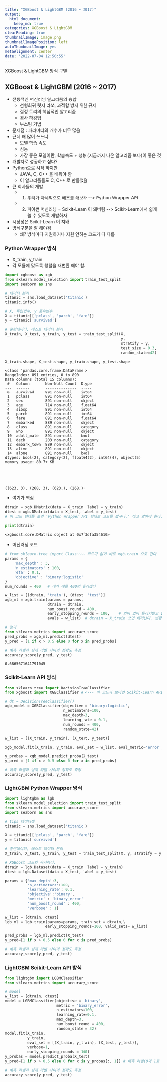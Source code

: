 ```yaml
---
title: "XGBoost & LightGBM (2016 ~ 2017)"
output:
  html_document:
    keep_md: true
categories: XGBoost & LightGBM
clearReading: true
thumbnailImage: image.png
thumbnailImagePosition: left
autoThumbnailImage: yes
metaAlignment: center
date: '2022-07-04 12:50:55'
---
```


XGBoost & LightGBM 방식 구별
<!-- excerpt -->

## XGBoost & LightGBM (2016 ~ 2017)
- 전통적인 머신러닝 알고리즘의 융합
  + 선형회귀 릿지 라쏘, 과적합 방지 위한 규제
  + 결정 트리의 핵심적인 알고리즘
  + 경사 하강법
  + 부스팅 기법
- 문제점 : 파라미터의 개수가 너무 많음
- 근데 왜 많이 쓰느냐
  + 모델 학습 속도
  + 성능
  + 가장 좋은 모델이란, 학습속도 + 성능 (지금까지 나온 알고리즘 보다)이 좋은 것
- 개발자로 성공하고 싶다?
- Python으로 시작 하지만
  + JAVA, C, C++ 을 배워야 함
  + 이 알고리즘들도 C, C++ 로 만들었음
- 큰 회사들의 개발
  + 1. 우리가 자체적으로 배포를 해보자 --> Python Wrapper API
  + 2. 파이썬 머신러닝 = Scikit-Learn 이 돼버림 --> Scikit-Learn에서 쉽게 쓸 수 있도록 개발하자
- 시장성은 Scikit-Learn 이 지배
- 방식구분을 잘 해야됨
  + 왜? 방식마다 지원하거나 지원 안하는 코드가 다 다름

### Python Wrapper 방식
- X_train, y_train
- 각 모듈에 맞도록 행렬을 재변환 해야 함.


```python
import xgboost as xgb 
from sklearn.model_selection import train_test_split
import seaborn as sns 

# 데이터 분리
titanic = sns.load_dataset('titanic')
titanic.info()

# X, 독립변수, y 종속변수
X = titanic[['pclass', 'parch', 'fare']]
y = titanic['survived']

# 훈련데이터, 테스트 데이터 분리
X_train, X_test, y_train, y_test = train_test_split(X, 
                                                    y, 
                                                    stratify = y, 
                                                    test_size = 0.3, 
                                                    random_state=42)

X_train.shape, X_test.shape, y_train.shape, y_test.shape
```

    <class 'pandas.core.frame.DataFrame'>
    RangeIndex: 891 entries, 0 to 890
    Data columns (total 15 columns):
     #   Column       Non-Null Count  Dtype   
    ---  ------       --------------  -----   
     0   survived     891 non-null    int64   
     1   pclass       891 non-null    int64   
     2   sex          891 non-null    object  
     3   age          714 non-null    float64 
     4   sibsp        891 non-null    int64   
     5   parch        891 non-null    int64   
     6   fare         891 non-null    float64 
     7   embarked     889 non-null    object  
     8   class        891 non-null    category
     9   who          891 non-null    object  
     10  adult_male   891 non-null    bool    
     11  deck         203 non-null    category
     12  embark_town  889 non-null    object  
     13  alive        891 non-null    object  
     14  alone        891 non-null    bool    
    dtypes: bool(2), category(2), float64(2), int64(4), object(5)
    memory usage: 80.7+ KB
    




    ((623, 3), (268, 3), (623,), (268,))



- 여기가 핵심


```python
dtrain = xgb.DMatrix(data = X_train, label = y_train)
dtest = xgb.DMatrix(data = X_test, label = y_test)
# 이 코드 형태를 보면 'Python Wrapper API 형태로 코드를 짰구나.' 하고 알아야 한다.

print(dtrain)
```

    <xgboost.core.DMatrix object at 0x7f3dfa354610>
    

- 머신러닝 코드


```python
# from sklearn.tree import Class~~~~ 코드가 없이 바로 xgb.train 으로 간다
params = {
    'max_depth' : 3,
    'n_estimators' : 100,
    'eta' : 0.1,
    'objective' : 'binary:logistic'
}
num_rounds = 400   # 내가 얘를 400번 돌리겠다

w_list = [(dtrain, 'train'), (dtest, 'test')]
xgb_ml = xgb.train(params = params, 
                   dtrain = dtrain, 
                   num_boost_round = 400,
                   early_stopping_rounds = 100,    # 의미 없이 돌리지말고 100번만 돌리겠다
                   evals = w_list)  # dtrain = X_train 쓰면 에러난다. 변환을 해줘야 됨
```


```python
# 평가
from sklearn.metrics import accuracy_score
pred_probs = xgb_ml.predict(dtest)
y_pred = [1 if x > 0.5 else 0 for x in pred_probs]

# 예측 라벨과 실제 라벨 사이의 정확도 측정
accuracy_score(y_pred, y_test)
```




    0.6865671641791045



### Scikit-Learn API 방식


```python
from sklearn.tree import DecisionTreeClassifier
from xgboost import XGBClassifier # <--- 이 코드가 보이면 Scikit-Learn API 방식을 사용했다

# dt = DecisionTreeClassifier()
xgb_model = XGBClassifier(objective = 'binary:logistic', 
                          n_estimators=100, 
                          max_depth=3, 
                          learning_rate = 0.1, 
                          num_rounds = 400,
                          random_state=42)

w_list = [(X_train, y_train), (X_test, y_test)]

xgb_model.fit(X_train, y_train, eval_set = w_list, eval_metric='error', verbose=True)

y_probas = xgb_model.predict_proba(X_test)
y_pred = [1 if x > 0.5 else 0 for x in pred_probs]

# 예측 라벨과 실제 라벨 사이의 정확도 측정
accuracy_score(y_pred, y_test)
```

### LightGBM Python Wrapper 방식


```python
import lightgbm as lgb 
from sklearn.model_selection import train_test_split 
from sklearn.metrics import accuracy_score
import seaborn as sns 

# tips 데이터셋 
titanic = sns.load_dataset('titanic')

X = titanic[['pclass', 'parch', 'fare']]
y = titanic['survived']

# 훈련데이터, 테스트 데이터 분리
X_train, X_test, y_train, y_test = train_test_split(X, y, stratify = y, test_size = 0.3, random_state=42)

# XGBoost 코드와 유사하다. 
dtrain = lgb.Dataset(data = X_train, label = y_train)
dtest = lgb.Dataset(data = X_test, label = y_test)

params = {'max_depth':3,
          'n_estimators':100,
          'learning_rate': 0.1,
          'objective':'binary',
          'metric' : 'binary_error', 
          'num_boost_round' : 400, 
          'verbose' : 1} 

w_list = [dtrain, dtest]
lgb_ml = lgb.train(params=params, train_set = dtrain,\
                  early_stopping_rounds=100, valid_sets= w_list)

pred_probs = lgb_ml.predict(X_test)
y_pred=[1 if x > 0.5 else 0 for x in pred_probs]

# 예측 라벨과 실제 라벨 사이의 정확도 측정
accuracy_score(y_pred, y_test)
```

### LightGBM Scikit-Learn API 방식


```python
from lightgbm import LGBMClassifier
from sklearn.metrics import accuracy_score

# model 
w_list = [dtrain, dtest]
model = LGBMClassifier(objective = 'binary', 
                       metric = 'binary_error',
                       n_estimators=100, 
                       learning_rate=0.1, 
                       max_depth=3, 
                       num_boost_round = 400,
                       random_state = 32)
model.fit(X_train, 
          y_train, 
          eval_set = [(X_train, y_train), (X_test, y_test)], 
          verbose=1,
          early_stopping_rounds = 100)
y_probas = model.predict_proba(X_test) 
y_pred=[1 if x > 0.5 else 0 for x in y_probas[:, 1]] # 예측 라벨(0과 1로 예측)

# 예측 라벨과 실제 라벨 사이의 정확도 측정
accuracy_score(y_pred, y_test)
```
